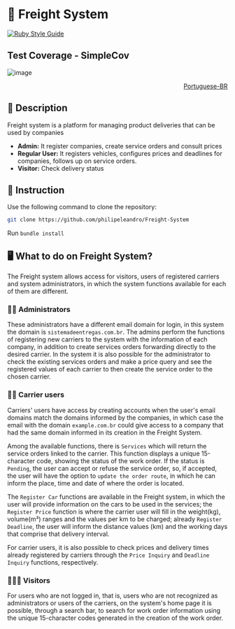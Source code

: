 # 🚚 Freight System
[![Ruby Style Guide](https://img.shields.io/badge/code_style-rubocop-brightgreen.svg)](https://github.com/rubocop/rubocop)

## Test Coverage - SimpleCov
![image](https://user-images.githubusercontent.com/92264330/170708155-7d363d2d-03d6-48d0-a1c5-4ec9dd8a5128.png)

<p align="right">
  <a href='https://github.com/philipeleandro/Freight-System/blob/main/README.md'>Portuguese-BR</a>
</p>

## 📖 Description
Freight system is a platform for managing product deliveries that can be used by companies

- **Admin:** It register companies, create service orders and consult prices
- **Regular User:** It registers vehicles, configures prices and deadlines for companies, follows up on service orders.
- **Visitor:** Check delivery status

## 🚀 Instruction
Use the following command to clone the repository:
```sh
git clone https://github.com/philipeleandro/Freight-System
```
Run
`bundle install`

## 🖥️ What to do on Freight System?
The Freight system allows access for visitors, users of registered carriers and system administrators, in which the system functions available for each of them are different.

### 🧑‍💼 Administrators
These administrators have a different email domain for login, in this system the domain is `sistemadeentregas.com.br`. The admins perform the functions of registering new carriers to the system with the information of each company, in addition to create services orders forwarding directly to the desired carrier. In the system it is also possible for the administrator to check the existing services orders and make a price query and see the registered values of each carrier to then create the service order to the chosen carrier.

### 👩‍🦰 Carrier users
Carriers' users have access by creating accounts when the user's email domains match the domains informed by the companies, in which case the email with the domain `example.com.br` could give access to a company that had the same domain informed in its creation in the Freight System.

Among the available functions, there is `Services` which will return the service orders linked to the carrier. This function displays a unique 15-character code, showing the status of the work order. If the status is `Pending`, the user can accept or refuse the service order, so, if accepted, the user will have the option to `update the order route`, in which he can inform the place, time and date of where the order is located.

The `Register Car` functions are available in the Freight system, in which the user will provide information on the cars to be used in the services; the `Register Price` function is where the carrier user will fill in the weight(kg), volume(m³) ranges and the values per km to be charged; already `Register Deadline`, the user will inform the distance values (km) and the working days that comprise that delivery interval.

For carrier users, it is also possible to check prices and delivery times already registered by carriers through the `Price Inquiry` and `Deadline Inquiry` functions, respectively.

### 👨🏾‍🦱 Visitors
For users who are not logged in, that is, users who are not recognized as administrators or users of the carriers, on the system's home page it is possible, through a search bar, to search for work order information using the unique 15-character codes generated in the creation of the work order.